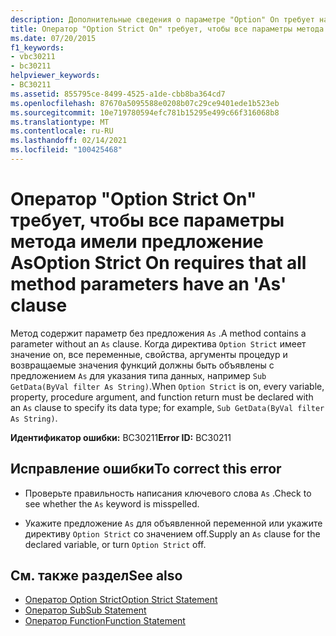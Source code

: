 ```yaml
---
description: Дополнительные сведения о параметре "Option" On требует наличия предложения "AS" для всех параметров метода.
title: Оператор "Option Strict On" требует, чтобы все параметры метода имели предложение As
ms.date: 07/20/2015
f1_keywords:
- vbc30211
- bc30211
helpviewer_keywords:
- BC30211
ms.assetid: 855795ce-8499-4525-a1de-cbb8ba364cd7
ms.openlocfilehash: 87670a5095588e0208b07c29ce9401ede1b523eb
ms.sourcegitcommit: 10e719780594efc781b15295e499c66f316068b8
ms.translationtype: MT
ms.contentlocale: ru-RU
ms.lasthandoff: 02/14/2021
ms.locfileid: "100425468"
---
```

# <a name="option-strict-on-requires-that-all-method-parameters-have-an-as-clause"></a><span data-ttu-id="9d075-103">Оператор "Option Strict On" требует, чтобы все параметры метода имели предложение As</span><span class="sxs-lookup"><span data-stu-id="9d075-103">Option Strict On requires that all method parameters have an 'As' clause</span></span>

<span data-ttu-id="9d075-104">Метод содержит параметр без предложения `As` .</span><span class="sxs-lookup"><span data-stu-id="9d075-104">A method contains a parameter without an `As` clause.</span></span> <span data-ttu-id="9d075-105">Когда директива `Option Strict` имеет значение on, все переменные, свойства, аргументы процедур и возвращаемые значения функций должны быть объявлены с предложением `As` для указания типа данных, например `Sub GetData(ByVal filter As String)`.</span><span class="sxs-lookup"><span data-stu-id="9d075-105">When `Option Strict` is on, every variable, property, procedure argument, and function return must be declared with an `As` clause to specify its data type; for example, `Sub GetData(ByVal filter As String)`.</span></span>  
  
 <span data-ttu-id="9d075-106">**Идентификатор ошибки:** BC30211</span><span class="sxs-lookup"><span data-stu-id="9d075-106">**Error ID:** BC30211</span></span>  
  
## <a name="to-correct-this-error"></a><span data-ttu-id="9d075-107">Исправление ошибки</span><span class="sxs-lookup"><span data-stu-id="9d075-107">To correct this error</span></span>  
  
- <span data-ttu-id="9d075-108">Проверьте правильность написания ключевого слова `As` .</span><span class="sxs-lookup"><span data-stu-id="9d075-108">Check to see whether the `As` keyword is misspelled.</span></span>  
  
- <span data-ttu-id="9d075-109">Укажите предложение `As` для объявленной переменной или укажите директиву `Option Strict` со значением off.</span><span class="sxs-lookup"><span data-stu-id="9d075-109">Supply an `As` clause for the declared variable, or turn `Option Strict` off.</span></span>  
  
## <a name="see-also"></a><span data-ttu-id="9d075-110">См. также раздел</span><span class="sxs-lookup"><span data-stu-id="9d075-110">See also</span></span>

- [<span data-ttu-id="9d075-111">Оператор Option Strict</span><span class="sxs-lookup"><span data-stu-id="9d075-111">Option Strict Statement</span></span>](../language-reference/statements/option-strict-statement.md)
- [<span data-ttu-id="9d075-112">Оператор Sub</span><span class="sxs-lookup"><span data-stu-id="9d075-112">Sub Statement</span></span>](../language-reference/statements/sub-statement.md)
- [<span data-ttu-id="9d075-113">Оператор Function</span><span class="sxs-lookup"><span data-stu-id="9d075-113">Function Statement</span></span>](../language-reference/statements/function-statement.md)
